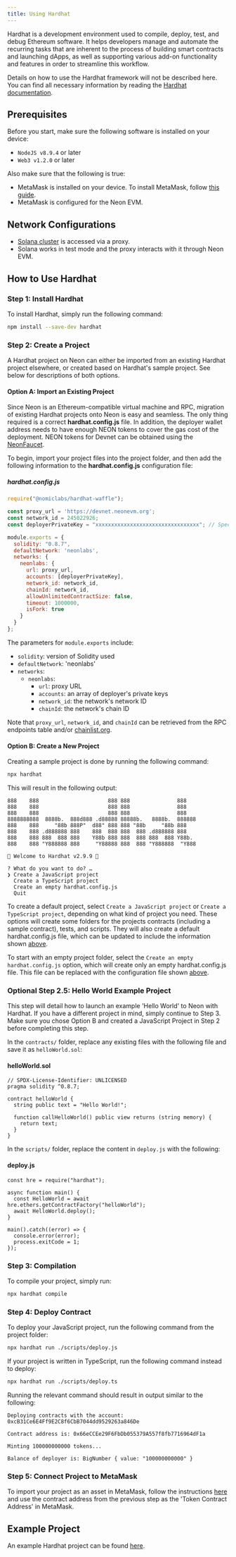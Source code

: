 ```yaml
---
title: Using Hardhat
---
```


Hardhat is a development environment used to compile, deploy, test, and debug Ethereum software. It helps developers manage and automate the recurring tasks that are inherent to the process of building smart contracts and launching dApps, as well as supporting various add-on functionality and features in order to streamline this workflow.

Details on how to use the Hardhat framework will not be described here. You can find all necessary information by reading the [Hardhat documentation](https://hardhat.org/getting-started/#overview).

## Prerequisites
Before you start, make sure the following software is installed on your device:
  * `NodeJS v8.9.4` or later
  * `Web3 v1.2.0` or later

Also make sure that the following is true:
  * MetaMask is installed on your device. To install MetaMask, follow [this guide](wallet/metamask_setup.md#installing-metamask). 
  * MetaMask is configured for the Neon EVM.

## Network Configurations
  * [Solana cluster](https://docs.solana.com/clusters) is accessed via a proxy.
  * Solana works in test mode and the proxy interacts with it through Neon EVM.

## How to Use Hardhat

### Step 1: Install Hardhat
To install Hardhat, simply run the following command:

```bash
npm install --save-dev hardhat
```

### Step 2: Create a Project
A Hardhat project on Neon can either be imported from an existing Hardhat project elsewhere, or created based on Hardhat's sample project. See below for descriptions of both options.

#### Option A: Import an Existing Project
Since Neon is an Ethereum-compatible virtual machine and RPC, migration of existing Hardhat projects onto Neon is easy and seamless. The only thing required is a correct **hardhat.config.js** file. In addition, the deployer wallet address needs to have enough NEON tokens to cover the gas cost of the deployment. NEON tokens for Devnet can be obtained using the [NeonFaucet](developing/utilities/faucet.md).

To begin, import your project files into the project folder, and then add the following information to the **hardhat.config.js** configuration file:

##### hardhat.config.js
```js
require("@nomiclabs/hardhat-waffle");

const proxy_url = 'https://devnet.neonevm.org';
const network_id = 245022926;
const deployerPrivateKey = "xxxxxxxxxxxxxxxxxxxxxxxxxxxxxxxxx"; // Specify your private key here

module.exports = {
  solidity: "0.8.7",
  defaultNetwork: 'neonlabs',
  networks: {
    neonlabs: {
      url: proxy_url,
      accounts: [deployerPrivateKey],
      network_id: network_id,
      chainId: network_id,
      allowUnlimitedContractSize: false,
      timeout: 1000000,
      isFork: true
    }
  }
};
```

The parameters for `module.exports` include:
* `solidity`: version of Solidity used
* `defaultNetwork`: 'neonlabs'
* `networks`:
  * `neonlabs`:
    * `url`: proxy URL
    * `accounts`: an array of deployer's private keys
    * `network_id`: the network's network ID
    * `chainId`: the network's chain ID

Note that `proxy_url`, `network_id`, and `chainId` can be retrieved from the RPC endpoints table and/or [chainlist.org](https://chainlist.org/).

#### Option B: Create a New Project
Creating a sample project is done by running the following command:

```bash
npx hardhat
```

This will result in the following output:

```
888    888                      888 888               888
888    888                      888 888               888
888    888                      888 888               888
8888888888  8888b.  888d888 .d88888 88888b.   8888b.  888888
888    888     "88b 888P"  d88" 888 888 "88b     "88b 888
888    888 .d888888 888    888  888 888  888 .d888888 888
888    888 888  888 888    Y88b 888 888  888 888  888 Y88b.
888    888 "Y888888 888     "Y88888 888  888 "Y888888  "Y888

👷 Welcome to Hardhat v2.9.9 👷‍

? What do you want to do? …
❯ Create a JavaScript project
  Create a TypeScript project
  Create an empty hardhat.config.js
  Quit
```

To create a default project, select `Create a JavaScript project` or `Create a TypeScript project`, depending on what kind of project you need. These options will create some folders for the projects contracts (including a sample contract), tests, and scripts. They will also create a default hardhat.config.js file, which can be updated to include the information shown [above](using_hardhat#hardhatconfigjs).

To start with an empty project folder, select the `Create an empty hardhat.config.js` option, which will create only an empty hardhat.config.js file. This file can be replaced with the configuration file shown [above](using_hardhat#hardhatconfigjs).

### Optional Step 2.5: Hello World Example Project
This step will detail how to launch an example 'Hello World' to Neon with Hardhat. If you have a different project in mind, simply continue to Step 3. Make sure you chose Option B and created a JavaScript Project in Step 2 before completing this step.

In the `contracts/` folder, replace any existing files with the following file and save it as `helloWorld.sol`:

#### helloWorld.sol
```
// SPDX-License-Identifier: UNLICENSED
pragma solidity ^0.8.7;

contract helloWorld {
  string public text = "Hello World!";

  function callHelloWorld() public view returns (string memory) {
    return text;
  }
}
```

In the `scripts/` folder, replace the content in `deploy.js` with the following:

#### deploy.js
```
const hre = require("hardhat");

async function main() {
  const HelloWorld = await hre.ethers.getContractFactory("helloWorld");
  await HelloWorld.deploy();
}

main().catch((error) => {
  console.error(error);
  process.exitCode = 1;
});
```

### Step 3: Compilation
To compile your project, simply run:

```bash
npx hardhat compile
```

### Step 4: Deploy Contract
To deploy your JavaScript project, run the following command from the project folder:

```bash
npx hardhat run ./scripts/deploy.js
```

If your project is written in TypeScript, run the following command instead to deploy:

```bash
npx hardhat run ./scripts/deploy.ts
```

Running the relevant command should result in output similar to the following:

```
Deploying contracts with the account: 0xcB31Ce6E4Ff9E2C8f6CbB7044dd9529263a846De

Contract address is: 0x66eCCEe29F6FbDb055379A557f8fb7716964dF1a

Minting 100000000000 tokens...

Balance of deployer is: BigNumber { value: "100000000000" }
```

### Step 5: Connect Project to MetaMask
To import your project as an asset in MetaMask, follow the instructions [here](https://metamask.zendesk.com/hc/en-us/articles/360015489031-How-to-add-unlisted-tokens-custom-tokens-in-MetaMask#h_01FWH492CHY60HWPC28RW0872H) and use the contract address from the previous step as the 'Token Contract Address' in MetaMask.

## Example Project
An example Hardhat project can be found [here](https://github.com/neonlabsorg/examples/tree/main/simple-erc20-hardhat).
